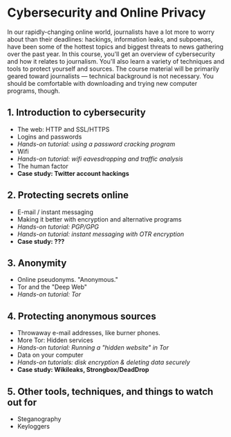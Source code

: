 Cybersecurity and Online Privacy
===================================

In our rapidly-changing online world, journalists have a lot more to worry about than their deadlines: hackings, information leaks, and subpoenas, have been some of the hottest topics and biggest threats to news gathering over the past year. In this course, you'll get an overview of cybersecurity and how it relates to journalism. You'll also learn a variety of techniques and tools to protect yourself and sources. The course material will be primarily geared toward journalists — technical background is not necessary. You should be comfortable with downloading and trying new computer programs, though.

## 1. Introduction to cybersecurity

* The web: HTTP and SSL/HTTPS
* Logins and passwords
* *Hands-on tutorial: using a password cracking program*
* Wifi
* *Hands-on tutorial: wifi eavesdropping and traffic analysis*
* The human factor
* **Case study: Twitter account hackings**

## 2. Protecting secrets online

* E-mail / instant messaging
* Making it better with encryption and alternative programs
* *Hands-on tutorial: PGP/GPG*
* *Hands-on tutorial: instant messaging with OTR encryption*
* **Case study: ???**

## 3. Anonymity

* Online pseudonyms. "Anonymous."
* Tor and the "Deep Web"
* *Hands-on tutorial: Tor*

## 4. Protecting anonymous sources
* Throwaway e-mail addresses, like burner phones.
* More Tor: Hidden services
* *Hands-on tutorial: Running a "hidden website" in Tor*
* Data on your computer
* *Hands-on tutorials: disk encryption & deleting data securely*
* **Case study: Wikileaks, Strongbox/DeadDrop**

## 5. Other tools, techniques, and things to watch out for
* Steganography
* Keyloggers

